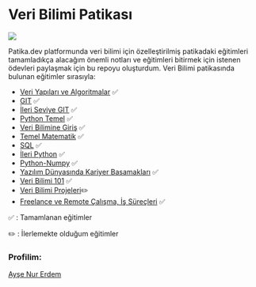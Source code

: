 # Veri Bilimi Patikası

![](https://www.hizliresim.com/h0gxmn4)

Patika.dev platformunda veri bilimi için özelleştirilmiş patikadaki eğitimleri tamamladıkça alacağım önemli notları ve eğitimleri bitirmek için istenen ödevleri paylaşmak için bu repoyu oluşturdum. Veri Bilimi patikasında bulunan eğitimler sırasıyla:

- [Veri Yapıları ve Algoritmalar](https://app.patika.dev/moduller/veri-yapilari-ve-algoritmalar) ✅
- [GIT](https://app.patika.dev/moduller/git) ✅
- [İleri Seviye GIT](https://app.patika.dev/moduller/ileri-seviye-git) ✅
- [Python Temel](https://app.patika.dev/moduller/python-temel) ✅
- [Veri Bilimine Giriş](https://app.patika.dev/moduller/veri-bilimine-giris) ✅
- [Temel Matematik](https://app.patika.dev/moduller/temel-matematik) ✅
- [SQL](https://app.patika.dev/moduller/sql) ✅
- [İleri Python](https://app.patika.dev/moduller/ileri-python) ✅
- [Python-Numpy](https://app.patika.dev/moduller/python-numpy) ✅
- [Yazılım Dünyasında Kariyer Basamakları](https://app.patika.dev/moduller/yazilim-dunyasinda-kariyer-basamaklari) ✅
- [Veri Bilimi 101](https://app.patika.dev/moduller/veri-bilimi-101) ✅
- [Veri Bilimi Projeleri](https://app.patika.dev/moduller/veri-bilimi-projeleri)✏️
- [Freelance ve Remote Çalışma, İş Süreçleri](https://app.patika.dev/moduller/freelance-ve-remote-calisma-is-surecleri) ✅



✅ : Tamamlanan eğitimler

✏️ : İlerlemekte olduğum eğitimler


### Profilim:

[Ayşe Nur Erdem](https://app.patika.dev/er-ay)
